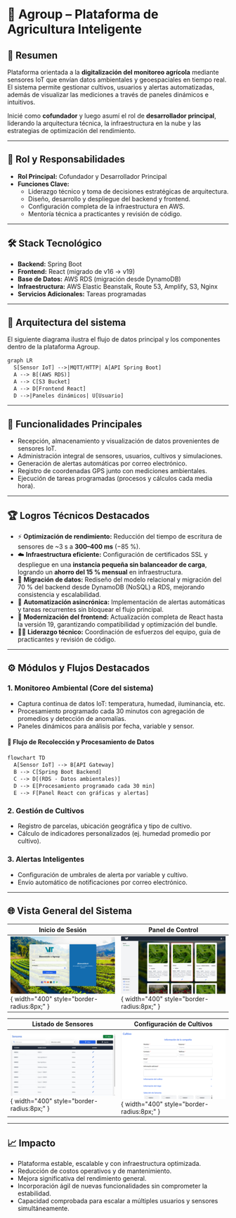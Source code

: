 # 🌱 Agroup – Plataforma de Agricultura Inteligente

## 📖 Resumen
Plataforma orientada a la **digitalización del monitoreo agrícola** mediante sensores IoT que envían datos ambientales y geoespaciales en tiempo real.  
El sistema permite gestionar cultivos, usuarios y alertas automatizadas, además de visualizar las mediciones a través de paneles dinámicos e intuitivos.  

Inicié como **cofundador** y luego asumí el rol de **desarrollador principal**, liderando la arquitectura técnica, la infraestructura en la nube y las estrategias de optimización del rendimiento.

---

## 👤 Rol y Responsabilidades
- **Rol Principal:** Cofundador y Desarrollador Principal  
- **Funciones Clave:**
  - Liderazgo técnico y toma de decisiones estratégicas de arquitectura.  
  - Diseño, desarrollo y despliegue del backend y frontend.  
  - Configuración completa de la infraestructura en AWS.  
  - Mentoría técnica a practicantes y revisión de código.  

---

## 🛠️ Stack Tecnológico
- **Backend:** Spring Boot  
- **Frontend:** React (migrado de v16 → v19)  
- **Base de Datos:** AWS RDS (migración desde DynamoDB)  
- **Infraestructura:** AWS Elastic Beanstalk, Route 53, Amplify, S3, Nginx  
- **Servicios Adicionales:** Tareas programadas

---

## 🧭 Arquitectura del sistema

El siguiente diagrama ilustra el flujo de datos principal y los componentes dentro de la plataforma Agroup.


```mermaid
graph LR
  S[Sensor IoT] -->|MQTT/HTTP| A[API Spring Boot]
  A --> B[(AWS RDS)]
  A --> C[S3 Bucket]
  A --> D[Frontend React]
  D -->|Paneles dinámicos| U[Usuario]

```

---

## 🚀 Funcionalidades Principales
- Recepción, almacenamiento y visualización de datos provenientes de sensores IoT.  
- Administración integral de sensores, usuarios, cultivos y simulaciones.  
- Generación de alertas automáticas por correo electrónico.  
- Registro de coordenadas GPS junto con mediciones ambientales.  
- Ejecución de tareas programadas (procesos y cálculos cada media hora).  

---

## 🏆 Logros Técnicos Destacados
- ⚡ **Optimización de rendimiento:** Reducción del tiempo de escritura de sensores de ~3 s a **300–400 ms** (−85 %).  
- ☁️ **Infraestructura eficiente:** Configuración de certificados SSL y despliegue en una **instancia pequeña sin balanceador de carga**, logrando un **ahorro del 15 % mensual** en infraestructura.  
- 🧩 **Migración de datos:** Rediseño del modelo relacional y migración del 70 % del backend desde DynamoDB (NoSQL) a RDS, mejorando consistencia y escalabilidad.  
- 🔔 **Automatización asincrónica:** Implementación de alertas automáticas y tareas recurrentes sin bloquear el flujo principal.  
- 🧱 **Modernización del frontend:** Actualización completa de React hasta la versión 19, garantizando compatibilidad y optimización del bundle.  
- 👨‍💻 **Liderazgo técnico:** Coordinación de esfuerzos del equipo, guía de practicantes y revisión de código.  

---

## ⚙️ Módulos y Flujos Destacados

### 1. Monitoreo Ambiental (Core del sistema)
- Captura continua de datos IoT: temperatura, humedad, iluminancia, etc.  
- Procesamiento programado cada 30 minutos con agregación de promedios y detección de anomalías.  
- Paneles dinámicos para análisis por fecha, variable y sensor.

#### 🔄 Flujo de Recolección y Procesamiento de Datos

```mermaid
flowchart TD
  A[Sensor IoT] --> B[API Gateway]
  B --> C[Spring Boot Backend]
  C --> D[(RDS - Datos ambientales)]
  D --> E[Procesamiento programado cada 30 min]
  E --> F[Panel React con gráficas y alertas]
```

### 2. Gestión de Cultivos

- Registro de parcelas, ubicación geográfica y tipo de cultivo.
- Cálculo de indicadores personalizados (ej. humedad promedio por cultivo).

### 3. Alertas Inteligentes

- Configuración de umbrales de alerta por variable y cultivo.
- Envío automático de notificaciones por correo electrónico.

---  

## 🌐 Vista General del Sistema

| Inicio de Sesión | Panel de Control |
|------------------|-------------------------------|
| ![Inicio de Sesión](../assets/projects/agroup/img/login.png){ width="400" style="border-radius:8px;" } | ![Panel de Control](../assets/projects/agroup/img/dashboard.png){ width="400" style="border-radius:8px;" } |

| Listado de Sensores | Configuración de Cultivos |
|----------------------|----------------|
| ![Listado de Sensores](../assets/projects/agroup/img/sensor_list.png){ width="400" style="border-radius:8px;" } | ![Configuración de Cultivos](../assets/projects/agroup/img/crop_edit.png){ width="400" style="border-radius:8px;" } |



---

## 📈 Impacto
- Plataforma estable, escalable y con infraestructura optimizada.  
- Reducción de costos operativos y de mantenimiento.  
- Mejora significativa del rendimiento general.  
- Incorporación ágil de nuevas funcionalidades sin comprometer la estabilidad.  
- Capacidad comprobada para escalar a múltiples usuarios y sensores simultáneamente.  
